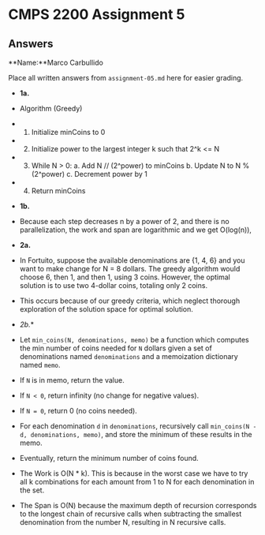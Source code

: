 # CMPS 2200 Assignment 5
## Answers

**Name:**Marco Carbullido


Place all written answers from `assignment-05.md` here for easier grading.





- **1a.**
- Algorithm (Greedy)
- 1. Initialize minCoins to 0
- 2. Initialize power to the largest integer k such that 2^k <= N
- 3. While N > 0:
     a. Add N // (2^power) to minCoins
     b. Update N to N % (2^power)
     c. Decrement power by 1
- 4. Return minCoins



- **1b.**
- Because each step decreases n by a power of 2, and there is no parallelization, the work and span are logarithmic and we get O(log(n)), 



- **2a.**
- In Fortuito, suppose the available denominations are {1, 4, 6} and you want to make change for N = 8 dollars. The greedy algorithm would choose 6, then 1, and then 1, using 3 coins. However, the optimal solution is to use two 4-dollar coins, totaling only 2 coins.
- This occurs because of our greedy criteria, which neglect thorough exploration of the solution space for optimal solution.




- *2b.**
- Let `min_coins(N, denominations, memo)` be a function which computes the min number of coins needed for `N` dollars given a set of denominations named `denominations` and a memoization dictionary named `memo`.
- If `N` is in memo, return the value.
- If `N < 0`, return infinity (no change for negative values).
- If `N = 0`, return 0 (no coins needed).
- For each denomination `d` in `denominations`, recursively call `min_coins(N - d, denominations, memo)`, and store the minimum of these results in the memo.
- Eventually, return the minimum number of coins found.

- The Work is O(N * k). This is because in the worst case we have to try all k combinations for each amount from 1 to N for each denomination in the set.
- The Span is O(N) because the maximum depth of recursion corresponds to the longest chain of recursive calls when subtracting the smallest denomination from the number N, resulting in N recursive calls.

